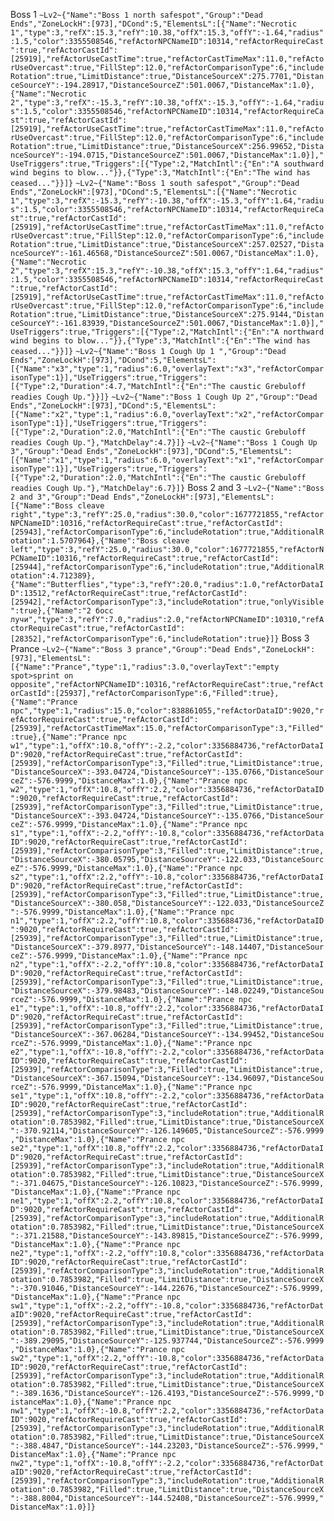 Boss 1
```~Lv2~{"Name":"Boss 1 north safespot","Group":"Dead Ends","ZoneLockH":[973],"DCond":5,"ElementsL":[{"Name":"Necrotic 1","type":3,"refX":15.3,"refY":10.38,"offX":15.3,"offY":-1.64,"radius":1.5,"color":3355508546,"refActorNPCNameID":10314,"refActorRequireCast":true,"refActorCastId":[25919],"refActorUseCastTime":true,"refActorCastTimeMax":11.0,"refActorUseOvercast":true,"FillStep":12.0,"refActorComparisonType":6,"includeRotation":true,"LimitDistance":true,"DistanceSourceX":275.7701,"DistanceSourceY":-194.28917,"DistanceSourceZ":501.0067,"DistanceMax":1.0},{"Name":"Necrotic 2","type":3,"refX":-15.3,"refY":10.38,"offX":-15.3,"offY":-1.64,"radius":1.5,"color":3355508546,"refActorNPCNameID":10314,"refActorRequireCast":true,"refActorCastId":[25919],"refActorUseCastTime":true,"refActorCastTimeMax":11.0,"refActorUseOvercast":true,"FillStep":12.0,"refActorComparisonType":6,"includeRotation":true,"LimitDistance":true,"DistanceSourceX":256.99652,"DistanceSourceY":-194.0715,"DistanceSourceZ":501.0067,"DistanceMax":1.0}],"UseTriggers":true,"Triggers":[{"Type":2,"MatchIntl":{"En":"A southward wind begins to blow..."}},{"Type":3,"MatchIntl":{"En":"The wind has ceased..."}}]}```
```~Lv2~{"Name":"Boss 1 south safespot","Group":"Dead Ends","ZoneLockH":[973],"DCond":5,"ElementsL":[{"Name":"Necrotic 1","type":3,"refX":-15.3,"refY":-10.38,"offX":-15.3,"offY":1.64,"radius":1.5,"color":3355508546,"refActorNPCNameID":10314,"refActorRequireCast":true,"refActorCastId":[25919],"refActorUseCastTime":true,"refActorCastTimeMax":11.0,"refActorUseOvercast":true,"FillStep":12.0,"refActorComparisonType":6,"includeRotation":true,"LimitDistance":true,"DistanceSourceX":257.02527,"DistanceSourceY":-161.46568,"DistanceSourceZ":501.0067,"DistanceMax":1.0},{"Name":"Necrotic 2","type":3,"refX":15.3,"refY":-10.38,"offX":15.3,"offY":1.64,"radius":1.5,"color":3355508546,"refActorNPCNameID":10314,"refActorRequireCast":true,"refActorCastId":[25919],"refActorUseCastTime":true,"refActorCastTimeMax":11.0,"refActorUseOvercast":true,"FillStep":12.0,"refActorComparisonType":6,"includeRotation":true,"LimitDistance":true,"DistanceSourceX":275.9144,"DistanceSourceY":-161.83939,"DistanceSourceZ":501.0067,"DistanceMax":1.0}],"UseTriggers":true,"Triggers":[{"Type":2,"MatchIntl":{"En":"A northward wind begins to blow..."}},{"Type":3,"MatchIntl":{"En":"The wind has ceased..."}}]}```
```~Lv2~{"Name":"Boss 1 Cough Up 1 ","Group":"Dead Ends","ZoneLockH":[973],"DCond":5,"ElementsL":[{"Name":"x3","type":1,"radius":6.0,"overlayText":"x3","refActorComparisonType":1}],"UseTriggers":true,"Triggers":[{"Type":2,"Duration":4.7,"MatchIntl":{"En":"The caustic Grebuloff readies Cough Up."}}]}```
```~Lv2~{"Name":"Boss 1 Cough Up 2","Group":"Dead Ends","ZoneLockH":[973],"DCond":5,"ElementsL":[{"Name":"x2","type":1,"radius":6.0,"overlayText":"x2","refActorComparisonType":1}],"UseTriggers":true,"Triggers":[{"Type":2,"Duration":2.0,"MatchIntl":{"En":"The caustic Grebuloff readies Cough Up."},"MatchDelay":4.7}]}```
```~Lv2~{"Name":"Boss 1 Cough Up 3","Group":"Dead Ends","ZoneLockH":[973],"DCond":5,"ElementsL":[{"Name":"x1","type":1,"radius":6.0,"overlayText":"x1","refActorComparisonType":1}],"UseTriggers":true,"Triggers":[{"Type":2,"Duration":2.0,"MatchIntl":{"En":"The caustic Grebuloff readies Cough Up."},"MatchDelay":6.7}]}```
Boss 2 and 3
```~Lv2~{"Name":"Boss 2 and 3","Group":"Dead Ends","ZoneLockH":[973],"ElementsL":[{"Name":"Boss cleave right","type":3,"refY":25.0,"radius":30.0,"color":1677721855,"refActorNPCNameID":10316,"refActorRequireCast":true,"refActorCastId":[25943],"refActorComparisonType":6,"includeRotation":true,"AdditionalRotation":1.5707964},{"Name":"Boss cleave left","type":3,"refY":25.0,"radius":30.0,"color":1677721855,"refActorNPCNameID":10316,"refActorRequireCast":true,"refActorCastId":[25944],"refActorComparisonType":6,"includeRotation":true,"AdditionalRotation":4.712389},{"Name":"Butterflies","type":3,"refY":20.0,"radius":1.0,"refActorDataID":13512,"refActorRequireCast":true,"refActorCastId":[25942],"refActorComparisonType":3,"includeRotation":true,"onlyVisible":true},{"Name":"2 босс лучи","type":3,"refY":7.0,"radius":2.0,"refActorNPCNameID":10310,"refActorRequireCast":true,"refActorCastId":[28352],"refActorComparisonType":6,"includeRotation":true}]}```
Boss 3 Prance
```~Lv2~{"Name":"Boss 3 prance","Group":"Dead Ends","ZoneLockH":[973],"ElementsL":[{"Name":"Prance","type":1,"radius":3.0,"overlayText":"empty spot>sprint on opposite","refActorNPCNameID":10316,"refActorRequireCast":true,"refActorCastId":[25937],"refActorComparisonType":6,"Filled":true},{"Name":"Prance npc","type":1,"radius":15.0,"color":838861055,"refActorDataID":9020,"refActorRequireCast":true,"refActorCastId":[25939],"refActorCastTimeMax":15.0,"refActorComparisonType":3,"Filled":true},{"Name":"Prance npc w1","type":1,"offX":10.8,"offY":-2.2,"color":3356884736,"refActorDataID":9020,"refActorRequireCast":true,"refActorCastId":[25939],"refActorComparisonType":3,"Filled":true,"LimitDistance":true,"DistanceSourceX":-393.04724,"DistanceSourceY":-135.0766,"DistanceSourceZ":-576.9999,"DistanceMax":1.0},{"Name":"Prance npc w2","type":1,"offX":10.8,"offY":2.2,"color":3356884736,"refActorDataID":9020,"refActorRequireCast":true,"refActorCastId":[25939],"refActorComparisonType":3,"Filled":true,"LimitDistance":true,"DistanceSourceX":-393.04724,"DistanceSourceY":-135.0766,"DistanceSourceZ":-576.9999,"DistanceMax":1.0},{"Name":"Prance npc s1","type":1,"offX":-2.2,"offY":-10.8,"color":3356884736,"refActorDataID":9020,"refActorRequireCast":true,"refActorCastId":[25939],"refActorComparisonType":3,"Filled":true,"LimitDistance":true,"DistanceSourceX":-380.05795,"DistanceSourceY":-122.033,"DistanceSourceZ":-576.9999,"DistanceMax":1.0},{"Name":"Prance npc s2","type":1,"offX":2.2,"offY":-10.8,"color":3356884736,"refActorDataID":9020,"refActorRequireCast":true,"refActorCastId":[25939],"refActorComparisonType":3,"Filled":true,"LimitDistance":true,"DistanceSourceX":-380.058,"DistanceSourceY":-122.033,"DistanceSourceZ":-576.9999,"DistanceMax":1.0},{"Name":"Prance npc n1","type":1,"offX":2.2,"offY":10.8,"color":3356884736,"refActorDataID":9020,"refActorRequireCast":true,"refActorCastId":[25939],"refActorComparisonType":3,"Filled":true,"LimitDistance":true,"DistanceSourceX":-379.8977,"DistanceSourceY":-148.14407,"DistanceSourceZ":-576.9999,"DistanceMax":1.0},{"Name":"Prance npc n2","type":1,"offX":-2.2,"offY":10.8,"color":3356884736,"refActorDataID":9020,"refActorRequireCast":true,"refActorCastId":[25939],"refActorComparisonType":3,"Filled":true,"LimitDistance":true,"DistanceSourceX":-379.98483,"DistanceSourceY":-148.02249,"DistanceSourceZ":-576.9999,"DistanceMax":1.0},{"Name":"Prance npc e1","type":1,"offX":-10.8,"offY":2.2,"color":3356884736,"refActorDataID":9020,"refActorRequireCast":true,"refActorCastId":[25939],"refActorComparisonType":3,"Filled":true,"LimitDistance":true,"DistanceSourceX":-367.06284,"DistanceSourceY":-134.99452,"DistanceSourceZ":-576.9999,"DistanceMax":1.0},{"Name":"Prance npc e2","type":1,"offX":-10.8,"offY":-2.2,"color":3356884736,"refActorDataID":9020,"refActorRequireCast":true,"refActorCastId":[25939],"refActorComparisonType":3,"Filled":true,"LimitDistance":true,"DistanceSourceX":-367.15094,"DistanceSourceY":-134.96097,"DistanceSourceZ":-576.9999,"DistanceMax":1.0},{"Name":"Prance npc se1","type":1,"offX":10.8,"offY":-2.2,"color":3356884736,"refActorDataID":9020,"refActorRequireCast":true,"refActorCastId":[25939],"refActorComparisonType":3,"includeRotation":true,"AdditionalRotation":0.7853982,"Filled":true,"LimitDistance":true,"DistanceSourceX":-370.92114,"DistanceSourceY":-126.149605,"DistanceSourceZ":-576.9999,"DistanceMax":1.0},{"Name":"Prance npc se2","type":1,"offX":10.8,"offY":2.2,"color":3356884736,"refActorDataID":9020,"refActorRequireCast":true,"refActorCastId":[25939],"refActorComparisonType":3,"includeRotation":true,"AdditionalRotation":0.7853982,"Filled":true,"LimitDistance":true,"DistanceSourceX":-371.04675,"DistanceSourceY":-126.10823,"DistanceSourceZ":-576.9999,"DistanceMax":1.0},{"Name":"Prance npc ne1","type":1,"offX":2.2,"offY":10.8,"color":3356884736,"refActorDataID":9020,"refActorRequireCast":true,"refActorCastId":[25939],"refActorComparisonType":3,"includeRotation":true,"AdditionalRotation":0.7853982,"Filled":true,"LimitDistance":true,"DistanceSourceX":-371.21588,"DistanceSourceY":-143.89815,"DistanceSourceZ":-576.9999,"DistanceMax":1.0},{"Name":"Prance npc ne2","type":1,"offX":-2.2,"offY":10.8,"color":3356884736,"refActorDataID":9020,"refActorRequireCast":true,"refActorCastId":[25939],"refActorComparisonType":3,"includeRotation":true,"AdditionalRotation":0.7853982,"Filled":true,"LimitDistance":true,"DistanceSourceX":-370.91046,"DistanceSourceY":-144.22676,"DistanceSourceZ":-576.9999,"DistanceMax":1.0},{"Name":"Prance npc sw1","type":1,"offX":-2.2,"offY":-10.8,"color":3356884736,"refActorDataID":9020,"refActorRequireCast":true,"refActorCastId":[25939],"refActorComparisonType":3,"includeRotation":true,"AdditionalRotation":0.7853982,"Filled":true,"LimitDistance":true,"DistanceSourceX":-389.29095,"DistanceSourceY":-125.937744,"DistanceSourceZ":-576.9999,"DistanceMax":1.0},{"Name":"Prance npc sw2","type":1,"offX":2.2,"offY":-10.8,"color":3356884736,"refActorDataID":9020,"refActorRequireCast":true,"refActorCastId":[25939],"refActorComparisonType":3,"includeRotation":true,"AdditionalRotation":0.7853982,"Filled":true,"LimitDistance":true,"DistanceSourceX":-389.1636,"DistanceSourceY":-126.4193,"DistanceSourceZ":-576.9999,"DistanceMax":1.0},{"Name":"Prance npc nw1","type":1,"offX":-10.8,"offY":2.2,"color":3356884736,"refActorDataID":9020,"refActorRequireCast":true,"refActorCastId":[25939],"refActorComparisonType":3,"includeRotation":true,"AdditionalRotation":0.7853982,"Filled":true,"LimitDistance":true,"DistanceSourceX":-388.4847,"DistanceSourceY":-144.23203,"DistanceSourceZ":-576.9999,"DistanceMax":1.0},{"Name":"Prance npc nw2","type":1,"offX":-10.8,"offY":-2.2,"color":3356884736,"refActorDataID":9020,"refActorRequireCast":true,"refActorCastId":[25939],"refActorComparisonType":3,"includeRotation":true,"AdditionalRotation":0.7853982,"Filled":true,"LimitDistance":true,"DistanceSourceX":-388.8004,"DistanceSourceY":-144.52408,"DistanceSourceZ":-576.9999,"DistanceMax":1.0}]}```
